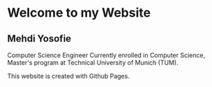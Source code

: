 # Welcome to my Website




## Mehdi Yosofie
Computer Science Engineer
Currently enrolled in Computer Science, Master's program  at Technical University of Munich (TUM).








This website is created with Github Pages.
